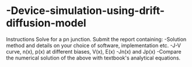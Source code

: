 # -Device-simulation-using-drift-diffusion-model
Instructions Solve for a pn junction.  Submit the report containing: -Solution method and details on your choice of software, implementation etc. -J-V curve, n(x), p(x) at different biases, V(x), E(x) -Jn(x) and Jp(x) -Compare the numerical solution of the above with textbook's analytical equations.
